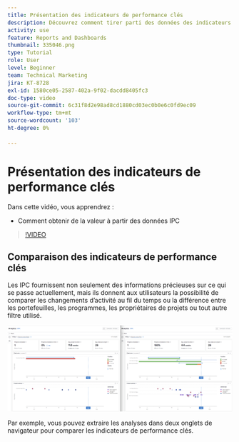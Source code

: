 ```yaml
---
title: Présentation des indicateurs de performance clés
description: Découvrez comment tirer parti des données des indicateurs de performance clés pour déterminer ce qui se passe dans le présent ainsi que les tendances du passé.
activity: use
feature: Reports and Dashboards
thumbnail: 335046.png
type: Tutorial
role: User
level: Beginner
team: Technical Marketing
jira: KT-8728
exl-id: 1580ce05-2587-402a-9f02-dacdd8405fc3
doc-type: video
source-git-commit: 6c31f8d2e98ad8cd1880cd03ec0b0e6c0fd9ec09
workflow-type: tm+mt
source-wordcount: '103'
ht-degree: 0%

---
```


# Présentation des indicateurs de performance clés

Dans cette vidéo, vous apprendrez :

* Comment obtenir de la valeur à partir des données IPC

>[!VIDEO](https://video.tv.adobe.com/v/335046/?quality=12&learn=on)

## Comparaison des indicateurs de performance clés

Les IPC fournissent non seulement des informations précieuses sur ce qui se passe actuellement, mais ils donnent aux utilisateurs la possibilité de comparer les changements d’activité au fil du temps ou la différence entre les portefeuilles, les programmes, les propriétaires de projets ou tout autre filtre utilisé.

![Image montrant deux onglets de navigateur côte à côte](assets/section-2-0.png)

Par exemple, vous pouvez extraire les analyses dans deux onglets de navigateur pour comparer les indicateurs de performance clés.
